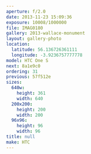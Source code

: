 ```yaml
---
aperture: f/2.0
date: 2013-11-23 15:09:36
exposure: 10008/1000000
file: IMAG0180
gallery: 2013-wallace-monument
layout: gallery-photo
location:
  latitude: 56.136726361111
  longitude: -3.9236757777778
model: HTC One S
next: 8a1e9c0
ordering: 31
previous: 57f512e
sizes:
  640w:
    height: 361
    width: 640
  200x200:
    height: 200
    width: 200
  96x96:
    height: 96
    width: 96
title: null
make: HTC
---
```

